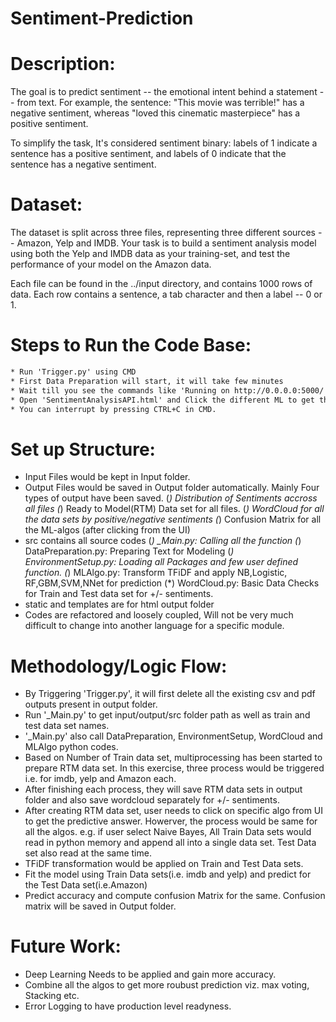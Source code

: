 Sentiment-Prediction
=======================

# Description:

The goal is to predict sentiment -- the emotional intent behind a statement -- from text. 
For example, the sentence: "This movie was terrible!" has a negative sentiment, 
whereas "loved this cinematic masterpiece" has a positive sentiment.

To simplify the task, It's considered sentiment binary: labels of 1 indicate a sentence has a positive sentiment, and 
labels of 0 indicate that the sentence has a negative sentiment.

# Dataset:

The dataset is split across three files, representing three different sources -- Amazon, Yelp and IMDB. 
Your task is to build a sentiment analysis model using both the Yelp and IMDB data as your training-set, 
and test the performance of your model on the Amazon data.

Each file can be found in the ../input directory, and contains 1000 rows of data. Each row contains a sentence, a tab character and then a label -- 0 or 1.

# Steps to Run the Code Base:
```xml
* Run 'Trigger.py' using CMD
* First Data Preparation will start, it will take few minutes
* Wait till you see the commands like 'Running on http://0.0.0.0:5000/ (Press CTRL+C to quit)'
* Open 'SentimentAnalysisAPI.html' and Click the different ML to get the scores.
* You can interrupt by pressing CTRL+C in CMD.
```

# Set up Structure:

* Input Files would be kept in Input folder.
* Output Files would be saved in Output folder automatically.
	Mainly Four types of output have been saved.
	(*) Distribution of Sentiments accross all files
	(*) Ready to Model(RTM) Data set for all files.
	(*) WordCloud for all the data sets by positive/negative sentiments
	(*) Confusion Matrix for all the ML-algos (after clicking from the UI)
* src contains all source codes
	(*) _Main.py: Calling all the function
	(*) DataPreparation.py: Preparing Text for Modeling
	(*) EnvironmentSetup.py: Loading all Packages and few user defined function.
	(*) MLAlgo.py: Transform TFiDF and apply NB,Logistic, RF,GBM,SVM,NNet for prediction
	(*) WordCloud.py: Basic Data Checks for Train and Test data set for +/- sentiments.
* static and templates are for html output folder
* Codes are refactored and loosely coupled, Will not be very much difficult to change into another language for a specific module. 

# Methodology/Logic Flow:

* By Triggering 'Trigger.py', it will first delete all the existing csv and pdf outputs present in output folder.
* Run '_Main.py' to get input/output/src folder path as well as train and test data set names.
* '_Main.py' also call DataPreparation, EnvironmentSetup, WordCloud and MLAlgo python codes.
* Based on Number of Train data set, multiprocessing has been started to prepare RTM data set. In this exercise, three process would be triggered i.e. for imdb, yelp and Amazon each.
* After finishing each process, they will save RTM data sets in output folder and also save wordcloud separately for +/- sentiments.
* After creating RTM data set, user needs to click on specific algo from UI to get the predictive answer. Howerver, the process would be same for all the algos.
	e.g. if user select Naive Bayes, All Train Data sets would read in python memory and append all into a single data set. Test Data set also read at the same time.
* TFiDF transformation would be applied on Train and Test Data sets.
* Fit the model using Train Data sets(i.e. imdb and yelp) and predict for the Test Data set(i.e.Amazon)
* Predict accuracy and compute confusion Matrix for the same. Confusion matrix will be saved in Output folder.
	
# Future Work:

* Deep Learning Needs to be applied and gain more accuracy.
* Combine all the algos to get more roubust prediction viz. max voting, Stacking etc.
* Error Logging to have production level readyness.